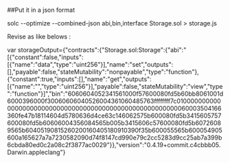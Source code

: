 ##Put it in a json format

solc --optimize --combined-json abi,bin,interface Storage.sol > storage.js

Revise as like belows :

var storageOutput={"contracts":{"Storage.sol:Storage":{"abi":"[{\"constant\":false,\"inputs\":[{\"name\":\"data\",\"type\":\"uint256\"}],\"name\":\"set\",\"outputs\":[],\"payable\":false,\"stateMutability\":\"nonpayable\",\"type\":\"function\"},{\"constant\":true,\"inputs\":[],\"name\":\"get\",\"outputs\":[{\"name\":\"\",\"type\":\"uint256\"}],\"payable\":false,\"stateMutability\":\"view\",\"type\":\"function\"}]","bin":"6060604052341561000f57600080fd5b60bb8061001d6000396000f30060606040526004361060485763ffffffff7c010000000000000000000000000000000000000000000000000000000060003504166360fe47b18114604d5780636d4ce63c146062575b600080fd5b3415605757600080fd5b60606004356084565b005b3415606c57600080fd5b60726089565b60405190815260200160405180910390f35b600055565b600054905600a165627a7a7230582090d74f8147cd990e79c2cc5283d9cc25ab7a399b6cbda80ed0c2a08c2f3877ac0029"}},"version":"0.4.19+commit.c4cbbb05.Darwin.appleclang"}


